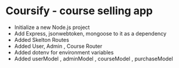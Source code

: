 # Coursify - course selling app

 - Initialize a new Node.js project
 - Add Express, jsonwebtoken, mongoose to it as a dependency 
 - Added Skelton Routes
 - Added User, Admin , Course Router
 - Added dotenv for environment variables 
 - Added userModel , adminModel , courseModel , purchaseModel
